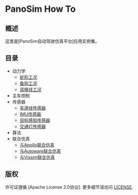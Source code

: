 # PanoSim How To

## 概述
这里是[PanoSim自动驾驶仿真平台]应用实例集。

## 目录
- 动力学
  - [蛇形工况](#todo)
  - [鱼钩工况](#todo)
  - [双移线工况](#todo)
- 主车控制
- 传感器
  - [车道线传感器](https://github.com/liyanlee/PanoSim_How_To/tree/main/Sensor/Perception/LaneInfoPerception)
  - [IMU传感器](https://github.com/liyanlee/PanoSim_How_To/tree/main/Sensor/IMU)
  - [目标感知传感器](https://github.com/liyanlee/PanoSim_How_To/tree/main/Sensor/Perception/ObjectPerception)
  - [交通灯传感器](https://github.com/liyanlee/PanoSim_How_To/tree/main/Sensor/Perception/TrafficLightPerception)
- 算法
- 联合仿真
  - [与Apollo联合仿真](https://github.com/liyanlee/PanoSim_Apollo_Bridge)
  - [与Autoware联合仿真](https://github.com/wobuzhuchele/PanoSim-Autoware)
  - [与Vissim联合仿真](https://github.com/liyanlee/PanoSim_Vissim_Bridge)

## 版权
许可证遵循 [Apache License 2.0协议]. 更多细节请访问 [LICENSE](https://github.com/liyanlee/PanoSim_How_To/blob/main/LICENSE.txt).
